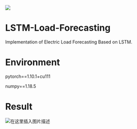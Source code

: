 ![](https://img.shields.io/badge/LSTM-Load%20Forecasting-red)
# LSTM-Load-Forecasting
Implementation of Electric Load Forecasting Based on LSTM.

# Environment
pytorch==1.10.1+cu111

numpy==1.18.5

# Result
![在这里插入图片描述](https://img-blog.csdnimg.cn/2afb0a892c854ca39a46263b25b57d5a.png#pic_center)

